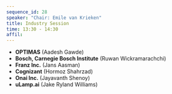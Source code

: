 ```yaml
---
sequence_id: 28
speaker: "Chair: Emile van Krieken"
title: Industry Session
time: 13:30 - 14:30
affil: 
---
```


- **OPTIMAS** (Aadesh Gawde) 
- **Bosch, Carnegie Bosch Institute** (Ruwan Wickramarachchi)
- **Franz Inc.** (Jans Aasman)
- **Cognizant** (Hormoz Shahrzad)
- **Onai Inc.** (Jayavanth Shenoy)
- **uLamp.ai** (Jake Ryland Williams)
